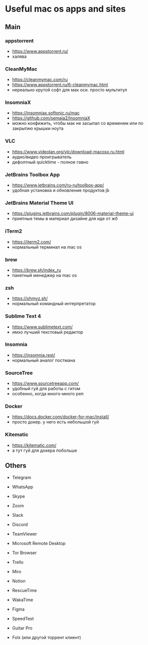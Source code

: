 # Useful mac os apps and sites

## Main

### appstorrent

- https://www.appstorrent.ru/
- халява

### СleanMyMac

- https://cleanmymac.com/ru
- https://www.appstorrent.ru/6-cleanmymac.html
- нереально крутой софт для мак оси. просто мультитул

### InsomniaX

- https://insomniax.softonic.ru/mac
- https://github.com/semaja2/InsomniaX
- можно конфижить, чтобы мак не засыпал со временем или по закрытию крышки ноута

### VLC

- https://www.videolan.org/vlc/download-macosx.ru.html
- аудио/видео проигрыватель
- дефолтный quicktime - полное гавно

### JetBrains Toolbox App

- https://www.jetbrains.com/ru-ru/toolbox-app/
- удобная установка и обновление продуктов jb

### JetBrains Material Theme UI

- https://plugins.jetbrains.com/plugin/8006-material-theme-ui
- приятные темы в материал дизайне для иде от жб

### iTerm2

- https://iterm2.com/
- нормальный терминал на mac os

### brew

- https://brew.sh/index_ru
- пакетный менеджер на mac os

### zsh

- https://ohmyz.sh/
- нормальный командный интерпретатор

### Sublime Text 4

- https://www.sublimetext.com/
- имхо лучший текстовый редактор

### Insomnia
- https://insomnia.rest/
- нормальный аналог постмана

### SourceTree

- https://www.sourcetreeapp.com/
- удобный гуй для работы с гитом
- особенно, когда много-много реп

### Docker

- https://docs.docker.com/docker-for-mac/install/
- просто докер. у него есть небольшой гуй

### Kitematic

- https://kitematic.com/
- а тут гуй для докера побольше

## Others

- Telegram
- WhatsApp
- Skype
- Zoom
- Slack
- Discord

- TeamViewer
- Microsoft Remote Desktop

- Tor Browser

- Trello
- Miro
- Notion

- RescueTime
- WakaTime

- Figma

- SpeedTest

- Guitar Pro

- Folx (или другой торрент клиент)
